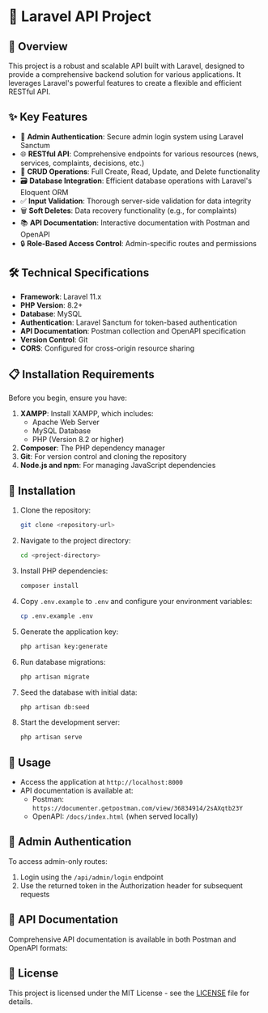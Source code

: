 # 🚀 Laravel API Project

## 📌 Overview
This project is a robust and scalable API built with Laravel, designed to provide a comprehensive backend solution for various applications. It leverages Laravel's powerful features to create a flexible and efficient RESTful API.

## ✨ Key Features
- 🔐 **Admin Authentication**: Secure admin login system using Laravel Sanctum
- 🌐 **RESTful API**: Comprehensive endpoints for various resources (news, services, complaints, decisions, etc.)
- 💾 **CRUD Operations**: Full Create, Read, Update, and Delete functionality
- 🗃️ **Database Integration**: Efficient database operations with Laravel's Eloquent ORM
- ✅ **Input Validation**: Thorough server-side validation for data integrity
- 🗑️ **Soft Deletes**: Data recovery functionality (e.g., for complaints)
- 📚 **API Documentation**: Interactive documentation with Postman and OpenAPI
- 🔒 **Role-Based Access Control**: Admin-specific routes and permissions

## 🛠️ Technical Specifications
- **Framework**: Laravel 11.x
- **PHP Version**: 8.2+
- **Database**: MySQL
- **Authentication**: Laravel Sanctum for token-based authentication
- **API Documentation**: Postman collection and OpenAPI specification
- **Version Control**: Git
- **CORS**: Configured for cross-origin resource sharing

## 📋 Installation Requirements
Before you begin, ensure you have:

1. **XAMPP**: Install XAMPP, which includes:
   - Apache Web Server
   - MySQL Database
   - PHP (Version 8.2 or higher)
2. **Composer**: The PHP dependency manager
3. **Git**: For version control and cloning the repository
4. **Node.js and npm**: For managing JavaScript dependencies

## 🚀 Installation
1. Clone the repository:
   ```sh
   git clone <repository-url>
   ```
2. Navigate to the project directory:
   ```sh
   cd <project-directory>
   ```
3. Install PHP dependencies:
   ```sh
   composer install
   ```
4. Copy `.env.example` to `.env` and configure your environment variables:
   ```sh
   cp .env.example .env
   ```
5. Generate the application key:
   ```sh
   php artisan key:generate
   ```
6. Run database migrations:
   ```sh
   php artisan migrate
   ```
7. Seed the database with initial data:
   ```sh
   php artisan db:seed
   ```
8. Start the development server:
   ```sh
   php artisan serve
   ```

## 🔧 Usage
- Access the application at `http://localhost:8000`
- API documentation is available at:
  - Postman: `https://documenter.getpostman.com/view/36834914/2sAXqtb23Y`
  - OpenAPI: `/docs/index.html` (when served locally)

## 🔐 Admin Authentication
To access admin-only routes:
1. Login using the `/api/admin/login` endpoint
2. Use the returned token in the Authorization header for subsequent requests

## 📘 API Documentation
Comprehensive API documentation is available in both Postman and OpenAPI formats:


## 📄 License
This project is licensed under the MIT License - see the [LICENSE](LICENSE) file for details.
